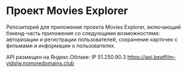 # Проект Movies Explorer

Репозиторий для приложения проекта Movies Explorer, включающий бэкенд-часть приложения со следующими возможностями: авторизации и регистрации пользователей, сохранение карточек с фильмами и информации о пользователях.
  
API размещен на Яндекс.Облаке:
IP 51.250.90.3
https://api.beatfilm-vldslw.nomoredomains.club
